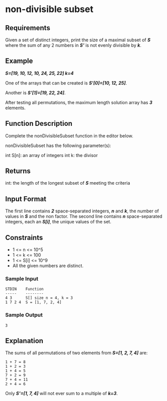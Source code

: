 # non-divisible subset

## Requirements

Given a set of distinct integers, print the size of a maximal subset of ***S*** where the sum of any 2 numbers in ***S'***
is not evenly divisible by ***k***.

## Example

***S=[19, 10, 12, 10, 24, 25, 22] k=4***

One of the arrays that can be created is ***S'[0]=[10, 12, 25]***.

Another is ***S'[1]=[19, 22, 24]***.

After testing all permutations, the maximum length solution array has ***3*** elements.

## Function Description

Complete the nonDivisibleSubset function in the editor below.

nonDivisibleSubset has the following parameter(s):

int S[n]: an array of integers
int k: the divisor

## Returns

int: the length of the longest subset of ***S*** meeting the criteria

## Input Format

The first line contains ***2*** space-separated integers, ***n*** and ***k***, the number of values in ***S*** and the non factor.
The second line contains ***n*** space-separated integers, each an ***S[i]***, the unique values of the set.

## Constraints

- 1 <= n <= 10^5
- 1 <= k <= 100
- 1 <= S[i] <= 10^9
- All the given numbers are distinct.

### Sample Input

```shell
STDIN    Function
-----    --------
4 3      S[] size n = 4, k = 3
1 7 2 4  S = [1, 7, 2, 4]
```
### Sample Output

```shell
3
```

## Explanation

The sums of all permutations of two elements from ***S=[1, 2, 7, 4]*** are:

```shell
1 + 7 = 8
1 + 2 = 3
1 + 4 = 5
7 + 2 = 9
7 + 4 = 11
2 + 4 = 6
```
Only ***S'=[1, 7, 4]*** will not ever sum to a multiple of ***k=3***.

